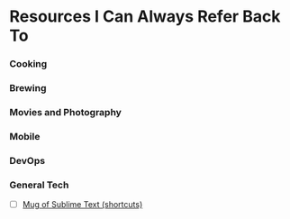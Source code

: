 # Resources I Can Always Refer Back To

### Cooking

### Brewing

### Movies and Photography

### Mobile

### DevOps

### General Tech
- [ ] [Mug of Sublime Text (shortcuts)](http://katiek2.github.io/most/)
